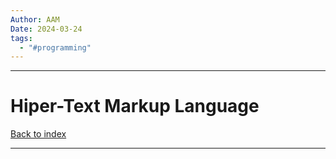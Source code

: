 ```yaml
---
Author: AAM
Date: 2024-03-24
tags:
  - "#programming"
---
```

---
# Hiper-Text Markup Language

[Back to index](../GUI.md)

---
